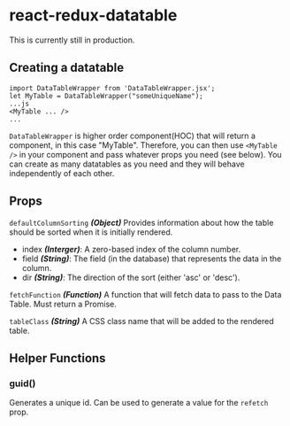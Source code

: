 # react-redux-datatable

This is currently still in production.


## Creating a datatable

```
import DataTableWrapper from 'DataTableWrapper.jsx';
let MyTable = DataTableWrapper("someUniqueName");
...js
<MyTable ... />
...
```
`DataTableWrapper` is higher order component(HOC) that will return a component, in this case "MyTable". Therefore, you can then use `<MyTable />` in your component and pass whatever props you need (see below). You can create as many datatables as you need and they will behave independently of each other.


## Props

```defaultColumnSorting``` **_(Object)_**
Provides information about how the table should be sorted when it is initially rendered.
* index **_(Interger)_**: A zero-based index of the column number.
* field **_(String)_**: The field (in the database) that represents the data in the column.
* dir **_(String)_**: The direction of the sort (either 'asc' or 'desc').


```fetchFunction``` **_(Function)_**
A function that will fetch data to pass to the Data Table. Must return a Promise.


```tableClass``` **_(String)_**
A CSS class name that will be added to the rendered table.


## Helper Functions
### guid()
Generates a unique id. Can be used to generate a value for the `refetch` prop.
